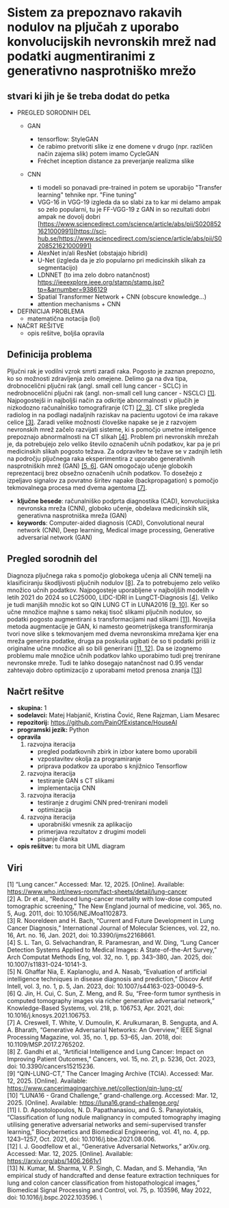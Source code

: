 
# Sistem za prepoznavo rakavih nodulov na pljučah z uporabo konvolucijskih nevronskih mrež nad podatki augmentiranimi z generativno nasprotniško mrežo

## stvari ki jih je še treba dodat do petka
- PREGLED SORODNIH DEL
    - GAN
        - tensorflow: StyleGAN
        - če rabimo pretvoriti slike iz ene domene v drugo (npr. različen način zajema slik) potem imamo CycleGAN
        - Fréchet inception distance za preverjanje realizma slike
    
    - CNN
        - ti modeli so ponavadi pre-trained in potem se uporabijo "Transfer learning" tehnike npr. "Fine tuning"
        - VGG-16 in VGG-19 izgleda da so slabi za to kar mi delamo ampak so zelo popularni, tu je FF-VGG-19 z GAN in so rezultati dobri ampak ne dovolj dobri [https://www.sciencedirect.com/science/article/abs/pii/S0208521621000991](https://sci-hub.se/https://www.sciencedirect.com/science/article/abs/pii/S0208521621000991)
        - AlexNet in/ali ResNet (obstajajo hibridi)
        - U-Net (izgleda da je zlo popularno pri medicinskih slikah za segmentacijo)
        - LDNNET (to ima zelo dobro natančnost) https://ieeexplore.ieee.org/stamp/stamp.jsp?tp=&arnumber=9386129
        - Spatial Transformer Network + CNN (obscure knowledge...)
        - attention mechanisms + CNN
- DEFINICIJA PROBLEMA
    - matematična notacija (lol)
- NAČRT REŠITVE
    - opis rešitve, boljša opravila

## Definicija problema
Pljučni rak je vodilni vzrok smrti zaradi raka. Pogosto je zaznan prepozno, ko so možnosti zdravljenja zelo omejene. Delimo ga na dva tipa, drobnocelični pljučni rak (angl. small cell lung cancer - SCLC) in nedrobnocelični pljučni rak (angl. non-small cell lung cancer - NSCLC) [[1]](#1). Najpogostejši in najboljši način za odkritje abnormalnosti v pljučih je nizkodozno računalniško tomografiranje (CT) [[2, 3]](#2). CT slike pregleda radiolog in na podlagi nadaljnih raziskav na pacientu ugotovi če ima rakave celice [[3]](#3). Zaradi velike možnosti človeške napake se je z razvojem nevronskih mrež začelo razvijati sisteme, ki s pomočjo umetne inteligence prepoznajo abnormalnosti na CT slikah [[4]](#4). Problem pri nevronskih mrežah je, da potrebujejo zelo veliko število označenih učnih podatkov, kar pa je pri medicinskih slikah pogosto težava. Za odpravitev te težave se v zadnjih letih na področju pljučnega raka eksperimentira z uporabo generativnih nasprotniških mrež (GAN) [[5, 6]](#5). GAN omogočajo učenje globokih reprezentacij brez obsežno označenih učnih podatkov. To dosežejo z izpeljavo signalov za povratno širitev napake (backpropagation) s pomočjo tekmovalnega procesa med dvema agentoma [[7]](#7).

- **ključne besede**: računalniško podprta diagnostika (CAD), konvolucijska nevronska mreža (CNN), globoko učenje, obdelava medicinskih slik, generativna nasprotniška mreža (GAN)
- **keywords**: Computer-aided diagnosis (CAD), Convolutional neural network (CNN), Deep learning, Medical image processing, Generative adversarial network (GAN)

## Pregled sorodnih del
Diagnoza pljučnega raka s pomočjo globokega učenja ali CNN temelji na klasificiranju škodljivosti pljučnih nodulov [[8]](#8). Za to potrebujemo zelo veliko množico učnih podatkov. Najpogosteje uporabljene v najboljših modelih v letih 2021 do 2024 so LC25000, LIDC-IDRI in LungCT-Diagnosis [[4]](#4). Veliko je tudi manjših množic kot so QIN LUNG CT in LUNA2016 [[9, 10]](#9). Ker so učne množice majhne s samo nekaj tisoč slikami pljučnih nodulov, so podatki pogosto augmentirani s transformacijami nad slikami [[11]](#11). Novejša metoda augmentacije je GAN, ki namesto geometrijskega transformiranja tvori nove slike s tekmovanjem med dvema nevronskima mrežama kjer ena mreža generira podatke, druga pa poskuša ugibati če so ti podatki prišli iz originalne učne množice ali so bili generirani [[11, 12]](#11). Da se izognemo problemu male množice učnih podatkov lahko uporabimo tudi prej trenirane nevronske mreže. Tudi te lahko dosegajo natančnost nad 0.95 vendar zahtevajo dobro optimizacijo z uporabami metod prenosa znanja [[13]](#13)

## Načrt rešitve
- **skupina:** 1
- **sodelavci:** Matej Habjanič, Kristina Čović, Rene Rajzman, Liam Mesarec
- **repozitorij:** https://github.com/PainOfExistance/HouseAI
- **programski jezik:** Python
- **opravila**
    1. razvojna iteracija
        - pregled podatkovnih zbirk in izbor katere bomo uporabili
        - vzpostavitev okolja za programiranje
        - priprava podatkov za uporabo s knjižnico Tensorflow
    2. razvojna iteracija
        - testiranje GAN s CT slikami
        - implementacija CNN
    3. razvojna iteracija
        - testiranje z drugimi CNN pred-trenirani modeli
        - optimizacija
    4. razvojna iteracija
        - uporabniški vmesnik za aplikacijo
        - primerjava rezultatov z drugimi modeli
        - pisanje članka
- **opis rešitve:** tu mora bit UML diagram

## Viri
[1] “Lung cancer.” Accessed: Mar. 12, 2025. [Online]. Available: https://www.who.int/news-room/fact-sheets/detail/lung-cancer \
[2] A. Dr et al., “Reduced lung-cancer mortality with low-dose computed tomographic screening,” The New England journal of medicine, vol. 365, no. 5, Aug. 2011, doi: 10.1056/NEJMoa1102873. \
[3] R. Nooreldeen and H. Bach, “Current and Future Development in Lung Cancer Diagnosis,” International Journal of Molecular Sciences, vol. 22, no. 16, Art. no. 16, Jan. 2021, doi: 10.3390/ijms22168661. \
[4] S. L. Tan, G. Selvachandran, R. Paramesran, and W. Ding, “Lung Cancer Detection Systems Applied to Medical Images: A State-of-the-Art Survey,” Arch Computat Methods Eng, vol. 32, no. 1, pp. 343–380, Jan. 2025, doi: 10.1007/s11831-024-10141-3. \
[5] N. Ghaffar Nia, E. Kaplanoglu, and A. Nasab, “Evaluation of artificial intelligence techniques in disease diagnosis and prediction,” Discov Artif Intell, vol. 3, no. 1, p. 5, Jan. 2023, doi: 10.1007/s44163-023-00049-5. \
[6] Q. Jin, H. Cui, C. Sun, Z. Meng, and R. Su, “Free-form tumor synthesis in computed tomography images via richer generative adversarial network,” Knowledge-Based Systems, vol. 218, p. 106753, Apr. 2021, doi: 10.1016/j.knosys.2021.106753. \
[7] A. Creswell, T. White, V. Dumoulin, K. Arulkumaran, B. Sengupta, and A. A. Bharath, “Generative Adversarial Networks: An Overview,” IEEE Signal Processing Magazine, vol. 35, no. 1, pp. 53–65, Jan. 2018, doi: 10.1109/MSP.2017.2765202. \
[8] Z. Gandhi et al., “Artificial Intelligence and Lung Cancer: Impact on Improving Patient Outcomes,” Cancers, vol. 15, no. 21, p. 5236, Oct. 2023, doi: 10.3390/cancers15215236. \
[9] “QIN-LUNG-CT,” The Cancer Imaging Archive (TCIA). Accessed: Mar. 12, 2025. [Online]. Available: https://www.cancerimagingarchive.net/collection/qin-lung-ct/ \
[10] “LUNA16 - Grand Challenge,” grand-challenge.org. Accessed: Mar. 12, 2025. [Online]. Available: https://luna16.grand-challenge.org/ \
[11] I. D. Apostolopoulos, N. D. Papathanasiou, and G. S. Panayiotakis, “Classification of lung nodule malignancy in computed tomography imaging utilising generative adversarial networks and semi-supervised transfer  learning,” Biocybernetics and Biomedical Engineering, vol. 41, no. 4, pp. 1243–1257, Oct. 2021, doi: 10.1016/j.bbe.2021.08.006. \
[12] I. J. Goodfellow et al., “Generative Adversarial Networks,” arXiv.org. Accessed: Mar. 12, 2025. [Online]. Available: https://arxiv.org/abs/1406.2661v1 \
[13] N. Kumar, M. Sharma, V. P. Singh, C. Madan, and S. Mehandia, “An empirical study of handcrafted and dense feature extraction techniques for lung and colon cancer classification from histopathological images,” Biomedical Signal Processing and Control, vol. 75, p. 103596, May 2022, doi: 10.1016/j.bspc.2022.103596. \
